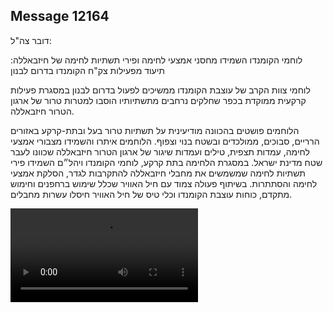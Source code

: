 ## Message 12164

דובר צה"ל:

לוחמי הקומנדו השמידו מחסני אמצעי לחימה ופירי תשתיות לחימה של חיזבאללה: תיעוד מפעילות צק"ח הקומנדו בדרום לבנון

לוחמי צוות הקרב של עוצבת הקומנדו ממשיכים לפעול בדרום לבנון במסגרת פעילות קרקעית ממוקדת בכפר שחלקים נרחבים מתשתיותיו הוסבו למטרות טרור של ארגון הטרור חיזבאללה. 

הלוחמים פושטים בהכוונה מודיעינית על תשתיות טרור בעל ובתת-קרקע באזורים הרריים, סבוכים, ממולכדים ובשטח בנוי וצפוף. הלוחמים איתרו והשמידו מצבורי אמצעי לחימה, עמדות תצפית, טילים ועמדות שיגור של ארגון הטרור חיזבאללה שכוונו לעבר שטח מדינת ישראל.
במסגרת הלחימה בתת קרקע, לוחמי הקומנדו ויהל״ם השמידו פירי תשתיות לחימה שמשמשים את מחבלי חיזבאללה להתקרבות לגדר, הסלקת אמצעי לחימה והסתתרות. בשיתוף פעולה צמוד עם חיל האוויר שכלל שימוש ברחפנים וחימוש מתקדם, כוחות עוצבת הקומנדו וכלי טיס של חיל האוויר חיסלו עשרות מחבלים.

![Video](https://data.iron-swords.co.il/2024/October/05/12164/12164_media.mp4)
